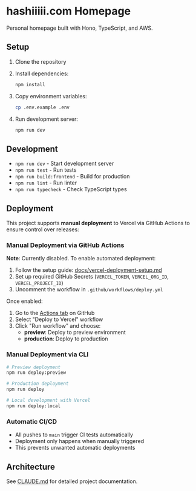 # hashiiiii.com Homepage

Personal homepage built with Hono, TypeScript, and AWS.

## Setup

1. Clone the repository
2. Install dependencies:

   ```bash
   npm install
   ```

3. Copy environment variables:

   ```bash
   cp .env.example .env
   ```

4. Run development server:
   ```bash
   npm run dev
   ```

## Development

- `npm run dev` - Start development server
- `npm run test` - Run tests
- `npm run build:frontend` - Build for production
- `npm run lint` - Run linter
- `npm run typecheck` - Check TypeScript types

## Deployment

This project supports **manual deployment** to Vercel via GitHub Actions to ensure control over releases:

### Manual Deployment via GitHub Actions

**Note**: Currently disabled. To enable automated deployment:

1. Follow the setup guide: [docs/vercel-deployment-setup.md](./docs/vercel-deployment-setup.md)
2. Set up required GitHub Secrets (`VERCEL_TOKEN`, `VERCEL_ORG_ID`, `VERCEL_PROJECT_ID`)
3. Uncomment the workflow in `.github/workflows/deploy.yml`

Once enabled:

1. Go to the [Actions tab](../../actions) on GitHub
2. Select "Deploy to Vercel" workflow
3. Click "Run workflow" and choose:
   - **preview**: Deploy to preview environment
   - **production**: Deploy to production

### Manual Deployment via CLI

```bash
# Preview deployment
npm run deploy:preview

# Production deployment
npm run deploy

# Local development with Vercel
npm run deploy:local
```

### Automatic CI/CD

- All pushes to `main` trigger CI tests automatically
- Deployment only happens when manually triggered
- This prevents unwanted automatic deployments

## Architecture

See [CLAUDE.md](./CLAUDE.md) for detailed project documentation.
